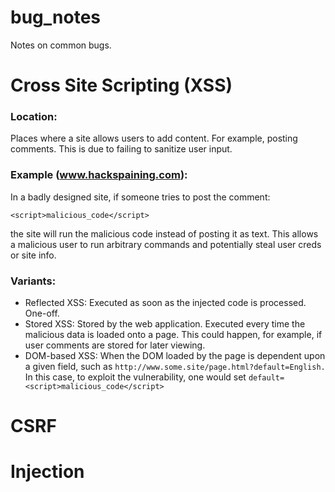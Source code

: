 # bug\_notes
Notes on common bugs. 

# Cross Site Scripting (XSS)
### Location: 
Places where a site allows users to add content. For example, posting comments.
This is due to failing to sanitize user input.

### Example (www.hackspaining.com):
In a badly designed site, if someone tries to post the comment:

```
<script>malicious_code</script>
```

the site will run the malicious code instead of posting it as text. This allows
a malicious user to run arbitrary commands and potentially steal user creds
or site info. 

### Variants:
- Reflected XSS: Executed as soon as the injected code is processed. One-off.
- Stored XSS: Stored by the web application. Executed every time the malicious
data is loaded onto a page. This could happen, for example, if user comments
are stored for later viewing. 
- DOM-based XSS: When the DOM loaded by the page is dependent upon a given
field, such as `http://www.some.site/page.html?default=English.` In this case,
to exploit the vulnerability, one would set `default=<script>malicious_code</script>`

# CSRF

# Injection

